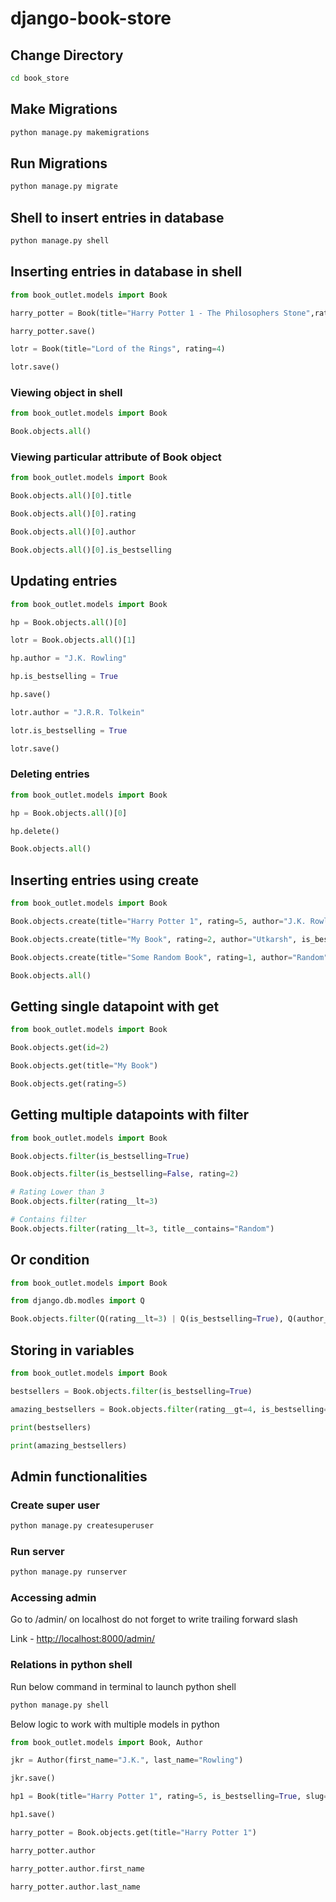 # django-book-store

## Change Directory

~~~cmd
cd book_store
~~~

## Make Migrations

~~~cmd
python manage.py makemigrations
~~~

## Run Migrations

~~~cmd
python manage.py migrate
~~~

## Shell to insert entries in database

~~~cmd
python manage.py shell
~~~

## Inserting entries in database in shell

~~~python
from book_outlet.models import Book

harry_potter = Book(title="Harry Potter 1 - The Philosophers Stone",rating=5)

harry_potter.save()

lotr = Book(title="Lord of the Rings", rating=4)

lotr.save()
~~~

### Viewing object in shell

~~~python
from book_outlet.models import Book

Book.objects.all()
~~~

### Viewing particular attribute of Book object

~~~python
from book_outlet.models import Book

Book.objects.all()[0].title

Book.objects.all()[0].rating

Book.objects.all()[0].author

Book.objects.all()[0].is_bestselling
~~~

## Updating entries

~~~python
from book_outlet.models import Book

hp = Book.objects.all()[0]

lotr = Book.objects.all()[1]

hp.author = "J.K. Rowling"

hp.is_bestselling = True

hp.save()

lotr.author = "J.R.R. Tolkein"

lotr.is_bestselling = True

lotr.save()
~~~

### Deleting entries

~~~python
from book_outlet.models import Book

hp = Book.objects.all()[0]

hp.delete()

Book.objects.all()
~~~

## Inserting entries using create

~~~python
from book_outlet.models import Book

Book.objects.create(title="Harry Potter 1", rating=5, author="J.K. Rowling", is_bestselling=True)

Book.objects.create(title="My Book", rating=2, author="Utkarsh", is_bestselling=False)

Book.objects.create(title="Some Random Book", rating=1, author="Random", is_bestselling=False)  

Book.objects.all()
~~~

## Getting single datapoint with get

~~~python 
from book_outlet.models import Book

Book.objects.get(id=2)

Book.objects.get(title="My Book")

Book.objects.get(rating=5)
~~~

## Getting multiple datapoints with filter

~~~python 
from book_outlet.models import Book

Book.objects.filter(is_bestselling=True)

Book.objects.filter(is_bestselling=False, rating=2)

# Rating Lower than 3 
Book.objects.filter(rating__lt=3)

# Contains filter
Book.objects.filter(rating__lt=3, title__contains="Random")
~~~

## Or condition

~~~python 
from book_outlet.models import Book

from django.db.modles import Q

Book.objects.filter(Q(rating__lt=3) | Q(is_bestselling=True), Q(author__contains="Rowling"))
~~~

## Storing in variables

~~~python 
from book_outlet.models import Book

bestsellers = Book.objects.filter(is_bestselling=True)

amazing_bestsellers = Book.objects.filter(rating__gt=4, is_bestselling=True)

print(bestsellers)

print(amazing_bestsellers)
~~~

## Admin functionalities

### Create super user

~~~cmd
python manage.py createsuperuser
~~~

### Run server

~~~cmd
python manage.py runserver
~~~

### Accessing admin

Go to /admin/ on localhost do not forget to write trailing forward slash 

Link - [http://localhost:8000/admin/](http://localhost:8000/admin/)


### Relations in python shell

Run below command in terminal to launch python shell

~~~cmd
python manage.py shell
~~~

Below logic to work with multiple models in python

~~~python
from book_outlet.models import Book, Author

jkr = Author(first_name="J.K.", last_name="Rowling")

jkr.save()

hp1 = Book(title="Harry Potter 1", rating=5, is_bestselling=True, slug="harry-potter-1", author=jkr)

hp1.save()

harry_potter = Book.objects.get(title="Harry Potter 1")

harry_potter.author

harry_potter.author.first_name

harry_potter.author.last_name
~~~